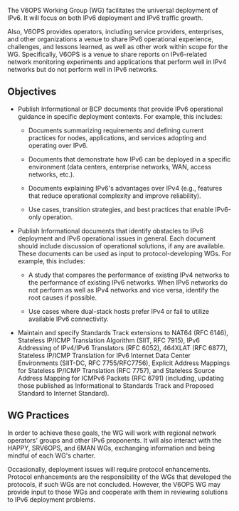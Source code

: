 The V6OPS Working Group (WG) facilitates the universal deployment of IPv6. It will focus on both IPv6 deployment and IPv6 traffic growth.

Also, V6OPS provides operators, including service providers, enterprises, and other organizations a venue to share IPv6 operational experience, challenges, and lessons learned, as well as other work within scope for the WG. Specifically, V6OPS is a venue to share reports on IPv6-related network monitoring experiments and applications that perform well in IPv4 networks but do not perform well in IPv6 networks.

## Objectives

*  Publish Informational or BCP documents that provide IPv6 operational guidance in specific deployment contexts. For example, this includes:

     + Documents summarizing requirements and defining current practices for nodes, applications, and services adopting and operating over IPv6.
       
     + Documents that demonstrate how IPv6 can be deployed in a specific environment (data centers, enterprise networks, WAN, access networks, etc.).
 
     + Documents explaining IPv6's advantages over IPv4 (e.g., features that reduce operational complexity and improve reliability).
 
     + Use cases, transition strategies, and best practices that enable IPv6-only operation.

*  Publish Informational documents that identify obstacles to IPv6 deployment and IPv6 operational issues in general. Each document should include discussion of operational solutions, if any are available. These documents can be used as input to protocol-developing WGs. For example, this includes:

     + A study that compares the performance of existing IPv4 networks to the performance of existing IPv6 networks. When IPv6 networks do not perform as well as IPv4 networks and vice versa, identify the root causes if possible.
 
     + Use cases where dual-stack hosts prefer IPv4 or fail to utilize available IPv6 connectivity.

* Maintain and specify Standards Track extensions to NAT64 (RFC 6146), Stateless IP/ICMP Translation Algorithm (SIIT, RFC 7915), IPv6 Addressing of IPv4/IPv6 Translators (RFC 6052), 464XLAT (RFC 6877), Stateless IP/ICMP Translation for IPv6 Internet Data Center Environments (SIIT-DC, RFC 7755/RFC7756), Explicit Address Mappings for Stateless IP/ICMP Translation (RFC 7757), and Stateless Source Address Mapping for ICMPv6 Packets (RFC 6791) (including, updating those published as Informational to Standards Track and Proposed Standard to Internet Standard).

## WG Practices

In order to achieve these goals, the WG will work with regional network operators' groups and other IPv6 proponents. It will also interact with the HAPPY, SRV6OPS, and 6MAN WGs, exchanging information and being mindful of each WG's charter.

Occasionally, deployment issues will require protocol enhancements. Protocol enhancements are the responsibility of the WGs that developed the protocols, if such WGs are not concluded. However, the V6OPS WG may provide input to those WGs and cooperate with them in reviewing solutions to IPv6 deployment problems.
